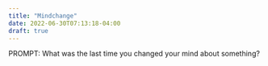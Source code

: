 ```yaml
---
title: "Mindchange"
date: 2022-06-30T07:13:18-04:00
draft: true
---
```


PROMPT: What was the last time you changed your mind about something?

